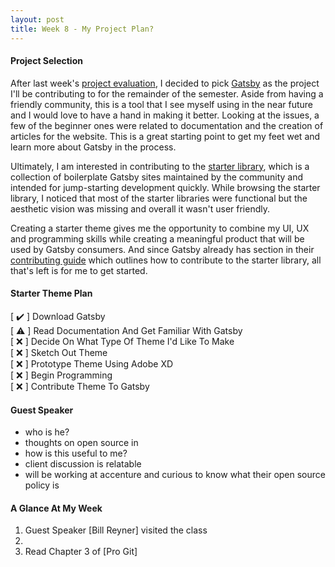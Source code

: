 ```yaml
---
layout: post
title: Week 8 - My Project Plan?
---
```



#### Project Selection
<!-- Chronicle your activities related to the project on which you are going to work. What did you do to install the development environment? What issues are you considering? How are you filtering them? What are you reading? In general, write about the work you are doing on your project. -->
After last week's [project evaluation], I decided to pick [Gatsby] as the project I'll be contributing to for the remainder of the semester. Aside from having a friendly community, this is a tool that I see myself using in the near future and I would love to have a hand in making it better. Looking at the issues, a few of the beginner ones were related to documentation and the creation of articles for the website. This is a great starting point to get my feet wet and learn more about Gatsby in the process.

Ultimately, I am interested in contributing to the [starter library], which is a collection of boilerplate Gatsby sites maintained by the community and intended for jump-starting development quickly. While browsing the starter library, I noticed that most of the starter libraries were functional but the aesthetic vision was missing and overall it wasn't user friendly. 

Creating a starter theme gives me the opportunity to combine my UI, UX and programming skills while creating a meaningful product that will be used by Gatsby consumers. And since Gatsby already has section in their [contributing guide] which outlines how to contribute to the starter library, all that's left is for me to get started.

#### Starter Theme Plan
[ ✔️ ] Download Gatsby <br/>
[ ⚠️ ] Read Documentation And Get Familiar With Gatsby <br/>
[ ❌ ] Decide On What Type Of Theme I'd Like To Make <br/>
[ ❌ ] Sketch Out Theme <br/>
[ ❌ ] Prototype Theme Using Adobe XD <br/>
[ ❌ ] Begin Programming <br/>
[ ❌ ] Contribute Theme To Gatsby <br/>



#### Guest Speaker
<!-- Write about the visit by Bill Reyner. And do not forget to update your Contribution pages and summarize your weekly work.-->
- who is he?
- thoughts on open source in
- how is this useful to me?
- client discussion is relatable
- will be working at accenture and curious to know what their open source policy is


#### A Glance At My Week
1. Guest Speaker [Bill Reyner] visited the class
2. 
3. Read Chapter 3 of [Pro Git]

<!-- LINKS -->
[project evaluation]:https://hunter-college-ossd-fall-2019.github.io/giocare-weekly/week07/
[Gatsby]: https://www.gatsbyjs.org/
[starter library]: https://www.gatsbyjs.org/starters/
[contributing guide]: https://www.gatsbyjs.org/contributing/submit-to-starter-library/